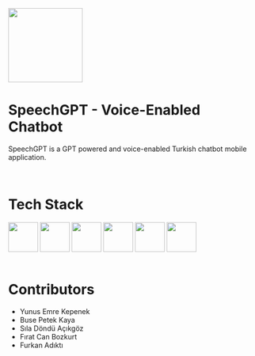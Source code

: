 <img src="https://user-images.githubusercontent.com/42357900/226164504-52b1842b-64fa-41e5-ade2-a51e3d0bec6d.png" width=150 height=150 />

# SpeechGPT - Voice-Enabled Chatbot
SpeechGPT is a GPT powered and voice-enabled Turkish chatbot mobile application.

<br/>

# Tech Stack
<div>
  <img src="https://user-images.githubusercontent.com/42357900/218828330-592fc93d-d58f-4c78-95dd-4c48967a1619.png" height=60 />
  <img src="https://user-images.githubusercontent.com/42357900/226164695-df8c569e-30d8-46a5-a09e-2335941c7c53.png" height=60 />
  <img src="https://user-images.githubusercontent.com/42357900/226164809-d7003d48-ff52-4170-960a-ecb48e9495ea.png" height=60 />
  <img src="https://user-images.githubusercontent.com/42357900/226164932-4d4139e0-3cb8-43ef-8e8f-9e36c85a52f3.png" height=60 />
  <img src="https://user-images.githubusercontent.com/42357900/226164615-5feee19b-5173-432c-8424-d6d2dc199f76.png" height=60 />
  <img src="https://user-images.githubusercontent.com/42357900/226164959-e99b7e71-6378-4cae-9db8-78aa659b0643.png" height=60 />
</div>

<br/>

# Contributors
- Yunus Emre Kepenek
- Buse Petek Kaya
- Sıla Döndü Açıkgöz
- Fırat Can Bozkurt
- Furkan Adıktı
